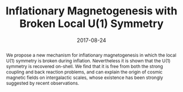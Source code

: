 ---
title: "Inflationary Magnetogenesis with Broken Local U(1) Symmetry"
authors:
- admin
- Chunshan Lin
- Misao Sasaki
date: "2017-08-24"
doi: "10.1088/1742-6596/883/1/012013"

# Schedule page publish date (NOT publication's date).
publishDate: ""

# Publication type.
# Legend: 0 = Uncategorized; 1 = Conference paper; 2 = Journal article;
# 3 = Preprint / Working Paper; 4 = Report; 5 = Book; 6 = Book section;
# 7 = Thesis; 8 = Patent
publication_types: ["1"]

# Publication name and optional abbreviated publication name.
publication: "*Journal of Physics: Conference Series*"
publication_short: "JPCS"

abstract: We propose a new mechanism for inflationary magnetogenesis in which the local U(1) symmetry is broken during inflation. Nevertheless it is shown that the U(1) symmetry is recovered on-shell. We find that it is free from both the strong coupling and back reaction problems, and can explain the origin of cosmic magnetic fields on intergalactic scales, whose existence has been strongly suggested by recent observations.

# Summary. An optional shortened abstract.
summary: 

tags:
- Early Universe
- Electromagnetic fields
- Scalar fields
- Inflation
- Magnetogenesis
featured: false

links:
 - name: 
   url:
url_pdf: http://inspirehep.net/record/1620311/files/10.1088_1742-6596_883_1_012013.pdf
url_code: ''
url_dataset: ''
url_poster: ''
url_project: ''
url_slides: ''
url_source: ''
url_video: ''

# Featured image
# To use, add an image named `featured.jpg/png` to your page's folder. 
image:
  caption: 'Image credit: [**Unsplash**]'
  focal_point: ""
  preview_only: false

# Associated Projects (optional).
#   Associate this publication with one or more of your projects.
#   Simply enter your project's folder or file name without extension.
#   E.g. `internal-project` references `content/project/internal-project/index.md`.
#   Otherwise, set `projects: []`.
projects:
- magnetogenesis

# Slides (optional).
#   Associate this publication with Markdown slides.
#   Simply enter your slide deck's filename without extension.
#   E.g. `slides: "example"` references `content/slides/example/index.md`.
#   Otherwise, set `slides: ""`.
slides: ""
---